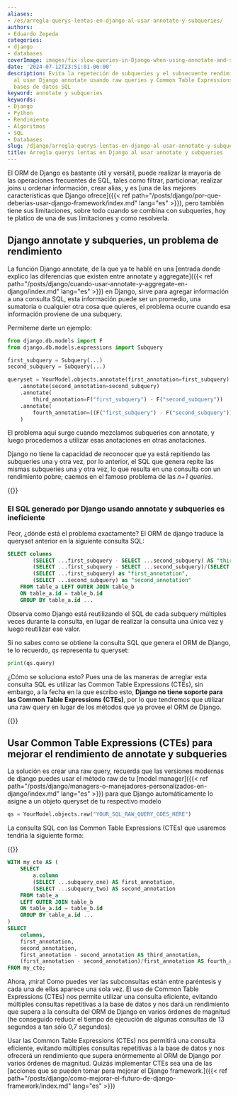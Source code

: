 ```yaml
---
aliases:
- /es/arregla-querys-lentas-en-django-al-usar-annotate-y-subqueries/
authors:
- Eduardo Zepeda
categories:
- django
- databases
coverImage: images/fix-slow-queries-in-Django-when-using-annotate-and-subqueries.jpg
date: '2024-07-12T23:51:01-06:00'
description: Evita la repeteción de subqueries y el subsecuente rendimiento pobre
  al usar Django annotate usando raw queries y Common Table Expressions (CTEs) en
  bases de datos SQL
keyword: annotate y subqueries
keywords:
- Django
- Python
- Rendimiento
- Algoritmos
- SQL
- Databases
slug: /django/arregla-querys-lentas-en-django-al-usar-annotate-y-subqueries/
title: Arregla querys lentas en Django al usar annotate y subqueries
---
```


El ORM de Django es bastante útil y versátil, puede realizar la mayoría de las operaciones frecuentes de SQL, tales como filtrar, particionar, realizar joins u ordenar información, crear alias, y es [una de las mejores características que Django ofrece]({{< ref path="/posts/django/por-que-deberias-usar-django-framework/index.md" lang="es" >}}), pero también tiene sus limitaciones, sobre todo cuando se combina con subqueries, hoy te platico de una de sus limitaciones y como resolverla. 

## Django annotate y subqueries, un problema de rendimiento

La función Django annotate, de la que ya te hablé en una [entrada donde explico las diferencias que existen entre annotate y aggregate]({{< ref path="/posts/django/cuando-usar-annotate-y-aggregate-en-django/index.md" lang="es" >}}) en Django, sirve para agregar información a una consulta SQL, esta información puede ser un promedio, una sumatoria o cualquier otra cosa que quieres, el problema ocurre cuando esa información proviene de una subquery.

Permíteme darte un ejemplo:

``` python
from django.db.models import F
from django.db.models.expressions import Subquery

first_subquery = Subquery(...)
second_subquery = Subquery(...)

queryset = YourModel.objects.annotate(first_annotation=first_subquery)
    .annotate(second_annotation=second_subquery)
    .annotate(
        third_annotation=F("first_subquery") - F("second_subquery"))
    .annotate(
        fourth_annotation=((F("first_subquery") - F("second_subquery")) / F("second_subquery"))
    )
```

El problema aquí surge cuando mezclamos subqueries con annotate, y luego procedemos a utilizar esas anotaciones en otras anotaciones. 

Django no tiene la capacidad de reconocer que ya está repitiendo las subqueries una y otra vez, por lo anterior, el SQL que genera repite las mismas subqueries una y otra vez, lo que resulta en una consulta con un rendimiento pobre; caemos en el famoso problema de las *n+1 queries*. 

{{<ad0>}}

### El SQL generado por Django usando annotate y subqueries es ineficiente

Peor, ¿dónde está el problema exactamente? El ORM de django traduce la queryset anterior en la siguiente consulta SQL:

``` sql
SELECT columns
        (SELECT ...first_subquery - SELECT ...second_subquery) AS "third_annotation",
        (SELECT ...first_subquery - SELECT ...second_subquery)/(SELECT ...first_subquery) as "fourth_annotation",
        (SELECT ...first_subquery) as "first_annotation",
        (SELECT ...second_subquery) as "second_annotation"
    FROM table_a LEFT OUTER JOIN table_b
    ON table_a.id = table_b.id
    GROUP BY table_a.id ...
```

Observa como Django está reutilizando el SQL de cada subquery múltiples veces durante la consulta, en lugar de realizar la consulta una única vez y luego reutilizar ese valor.

Si no sabes como se obtiene la consulta SQL que genera el ORM de Django, te lo recuerdo, *qs* representa tu queryset:

``` python
print(qs.query)
```

¿Cómo se soluciona esto? Pues una de las maneras de arreglar esta consulta SQL es utilizar las Common Table Expressions (CTEs), sin embargo, a la fecha en la que escribo esto, **Django no tiene soporte para las Common Table Expressions (CTEs)**, por lo que tendremos que utilizar una raw query en lugar de los métodos que ya provee el ORM de Django.

{{<ad1>}}

## Usar Common Table Expressions (CTEs) para mejorar el rendimiento de annotate y subqueries 

La solución es crear una raw query, recuerda que las versiones modernas de django puedes usar el método raw de tu [model manager]({{< ref path="/posts/django/managers-o-manejadores-personalizados-en-django/index.md" lang="es" >}}) para que Django automáticamente lo asigne a un objeto queryset de tu respectivo modelo

``` python
qs = YourModel.objects.raw("YOUR_SQL_RAW_QUERY_GOES_HERE")
```

La consulta SQL con las Common Table Expressions (CTEs) que usaremos tendría la siguiente forma:

{{<ad2>}}

``` sql
WITH my_cte AS (
    SELECT 
        a.column
        (SELECT ...subquery_one) AS first_annotation, 
        (SELECT ...subquery_two) AS second_annotation
    FROM table_a 
    LEFT OUTER JOIN table_b 
    ON table_a.id = table_b.id 
    GROUP BY table_a.id ...
)
SELECT 
    columns,
    first_annotation, 
    second_annotation, 
    first_annotation - second_annotation AS third_annotation,
    (first_annotation - second_annotation)/first_annotation AS fourth_annotation
FROM my_cte;
```

Ahora, ¡mira! Como puedes ver las subconsultas están entre paréntesis y cada una de ellas aparece una sola vez. 
El uso de Common Table Expressions (CTEs) nos permite utilizar una consulta eficiente, evitando múltiples consultas repetitivas a la base de datos y nos dará un rendimiento que supera a la consulta del ORM de Django en varios órdenes de magnitud (he conseguido reducir el tiempo de ejecución de algunas consultas de 13 segundos a tan sólo 0,7 segundos). 

Usar las Common Table Expressions (CTEs) nos permitirá una consulta eficiente, evitando múltiples consultas repetitivas a la base de datos y nos ofrecerá un rendimiento que supera enórmemente al ORM de Django por varios órdenes de magnitud. Quizás implementar CTEs sea una de las [acciones que se pueden tomar para mejorar el Django framework.]({{< ref path="/posts/django/como-mejorar-el-futuro-de-django-framework/index.md" lang="es" >}})